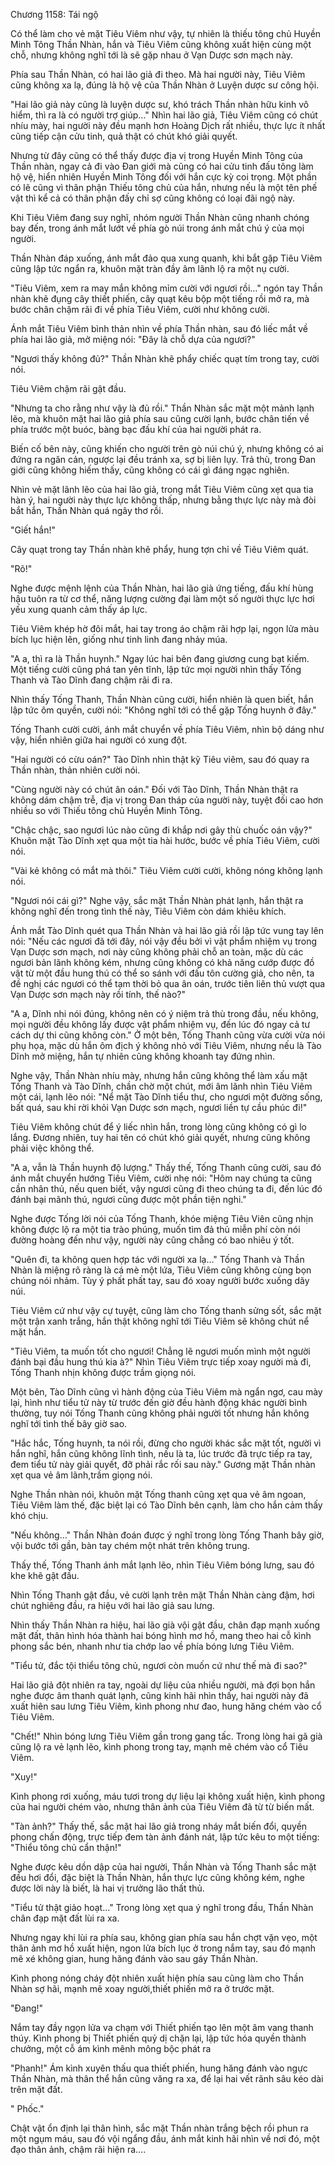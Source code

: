 




Chương 1158: Tái ngộ


Có thể làm cho vẻ mặt Tiêu Viêm như vậy, tự nhiên là thiếu tông chủ Huyền Minh Tông Thần Nhàn, hắn và Tiêu Viêm cũng không xuất hiện cùng một chỗ, nhưng không nghĩ tới là sẽ gặp nhau ở Vạn Dược sơn mạch này.

Phía sau Thần Nhàn, có hai lão giả đi theo. Mà hai người này, Tiêu Viêm cũng không xa lạ, đúng là hộ vệ của Thần Nhàn ở Luyện dược sư công hội.

"Hai lão giả này cũng là luyện dược sư, khó trách Thần nhàn hữu kinh vô hiểm, thì ra là có người trợ giúp…" Nhìn hai lão giả, Tiêu Viêm cũng có chút nhíu mày, hai người này đều mạnh hơn Hoàng Dịch rất nhiều, thực lực ít nhất cũng tiếp cận cửu tinh, quả thật có chút khó giải quyết.

Nhưng từ đây cũng có thể thấy được địa vị trong Huyền Minh Tông của Thần nhàn, ngay cả đi vào Đan giới mà cũng có hai cửu tinh đấu tông làm hộ vệ, hiển nhiên Huyền Minh Tông đối với hắn cực kỳ coi trọng. Một phần có lẽ cũng vì thân phận Thiếu tông chủ của hắn, nhưng nếu là một tên phế vật thì kể cả có thân phận đấy chỉ sợ cũng không có loại đãi ngộ này.

Khi Tiêu Viêm đang suy nghĩ, nhóm người Thần Nhàn cũng nhanh chóng bay đến, trong ánh mắt lướt về phía gò núi trong ánh mắt chú ý của mọi người.

Thần Nhàn đáp xuống, ánh mắt đảo qua xung quanh, khi bắt gặp Tiêu Viêm cũng lập tức ngẩn ra, khuôn mặt tràn đầy âm lãnh lộ ra một nụ cười.

"Tiêu Viêm, xem ra may mắn không mỉm cười với ngươi rồi…" ngón tay Thần nhàn khẽ đụng cây thiết phiến, cây quạt kêu bộp một tiếng rồi mở ra, mà bước chân chậm rãi đi về phía Tiêu Viêm, cười như không cười.

Ánh mắt Tiêu Viêm bình thản nhìn về phía Thần nhàn, sau đó liếc mắt về phía hai lão giả, mở miệng nói: "Đây là chỗ dựa của ngươi?"

"Ngươi thấy không đủ?" Thần Nhàn khẽ phẩy chiếc quạt tím trong tay, cười nói.

Tiêu Viêm chậm rãi gật đầu.

"Nhưng ta cho rằng như vậy là đủ rồi." Thần Nhàn sắc mặt một mảnh lạnh lẽo, mà khuôn mặt hai lão giả phía sau cũng cười lạnh, bước chân tiến về phía trước một buóc, bàng bạc đấu khí của hai người phát ra.

Biến cố bên này, cũng khiến cho người trên gò núi chú ý, nhưng không có ai đứng ra ngăn cản, ngược lại đều tránh xa, sợ bị liên lụy. Trả thù, trong Đan giới cũng không hiếm thấy, cũng không có cái gì đáng ngạc nghiên.

Nhìn vẻ mặt lãnh lẽo của hai lão giả, trong mắt Tiêu Viêm cũng xẹt qua tia hàn ý, hai người này thực lực không thấp, nhưng bằng thực lực này mà đòi bắt hắn, Thần Nhàn quá ngây thơ rồi.

"Giết hắn!"

Cây quạt trong tay Thần nhàn khẽ phẩy, hung tợn chỉ về Tiêu Viêm quát.

"Rõ!"

Nghe được mệnh lệnh của Thần Nhàn, hai lão già ứng tiếng, đấu khí hùng hậu tuôn ra từ cơ thể, năng lượng cường đại làm một số người thực lực hơi yếu xung quanh cảm thấy áp lực.

Tiêu Viêm khép hờ đôi mắt, hai tay trong áo chậm rãi hợp lại, ngọn lửa màu bích lục hiện lên, giống như tinh linh đang nhảy múa.

"A a, thì ra là Thần huynh." Ngay lúc hai bên đang giương cung bạt kiếm. Một tiếng cười cũng phá tan yên tĩnh, lập tức mọi người nhìn thấy Tống Thanh và Tào Dĩnh đang chậm rãi đi ra.

Nhìn thấy Tống Thanh, Thần Nhàn cũng cười, hiển nhiên là quen biết, hắn lập tức ôm quyền, cười nói: "Không nghĩ tới có thể gặp Tống huynh ở đây."

Tống Thanh cười cười, ánh mắt chuyển về phía Tiêu Viêm, nhìn bộ dáng như vậy, hiển nhiên giữa hai người có xung đột.

"Hai người có cừu oán?" Tào Dĩnh nhìn thật kỹ Tiêu viêm, sau đó quay ra Thần nhàn, thản nhiên cười nói.

"Cùng người này có chút ân oán." Đối với Tào Dĩnh, Thần Nhàn thật ra không dám chậm trễ, địa vị trong Đan tháp của người này, tuyệt đối cao hơn nhiều so với Thiếu tông chủ Huyền Minh Tông.

"Chậc chậc, sao ngươi lúc nào cũng đi khắp nơi gây thù chuốc oán vậy?" Khuôn mặt Tào Dĩnh xẹt qua một tia hài hước, bước về phía Tiêu Viêm, cười nói.

"Vài kẻ không có mắt mà thôi." Tiêu Viêm cười cười, không nóng không lạnh nói.

"Ngươi nói cái gì?" Nghe vậy, sắc mặt Thần Nhàn phát lạnh, hắn thật ra không nghĩ đến trong tình thế này, Tiêu Viêm còn dám khiêu khích.

Ánh mắt Tào Dĩnh quét qua Thần Nhàn và hai lão giả rồi lập tức vung tay lên nói: "Nếu các ngươi đã tới đây, nói vậy đều bởi vì vật phẩm nhiệm vụ trong Vạn Dược sơn mạch, nơi này cũng không phải chỗ an toàn, mặc dù các ngươi bản lãnh không kém, nhưng cũng không có khả năng cướp được đồ vật từ một đầu hung thú có thể so sánh với đấu tôn cường giả, cho nên, ta đề nghị các ngươi có thể tạm thời bỏ qua ân oán, trước tiên liên thủ vượt qua Vạn Dược sơn mạch này rồi tính, thế nào?"

"A a, Dĩnh nhi nói đúng, không nên có ý niệm trả thù trong đầu, nếu không, mọi người đều không lấy được vật phẩm nhiệm vụ, đến lúc đó ngay cả tư cách dự thi cũng không còn." Ở một bên, Tống Thanh cũng vừa cười vừa nói phụ họa, mặc dù hắn ôm địch ý không nhỏ với Tiêu Viêm, nhưng nếu là Tào Dĩnh mở miệng, hắn tự nhiên cũng không khoanh tay đứng nhìn.

Nghe vậy, Thần Nhàn nhíu mày, nhưng hắn cũng không thể làm xấu mặt Tống Thanh và Tào Dĩnh, chần chờ một chút, mới âm lãnh nhìn Tiêu Viêm một cái, lạnh lẽo nói: "Nể mặt Tào Dĩnh tiểu thư, cho ngươi một đường sống, bất quá, sau khi rời khỏi Vạn Dược sơn mạch, ngươi liền tự cầu phúc đi!"

Tiêu Viêm không chút để ý liếc nhìn hắn, trong lòng cũng không có gì lo lắng. Đương nhiên, tuy hai tên có chút khó giải quyết, nhưng cũng không phải việc không thể.

"A a, vẫn là Thần huynh độ lượng." Thấy thế, Tống Thanh cũng cười, sau đó ánh mắt chuyển hướng Tiêu Viêm, cười nhẹ nói: "Hôm nay chúng ta cũng cần nhân thủ, nếu quen biết, vậy ngươi cũng đi theo chúng ta đi, đến lúc đó đánh bại mãnh thú, ngươi cũng được một phần tiện nghi."

Nghe được Tống lời nói của Tống Thanh, khóe miệng Tiêu Viên cũng nhịn không được lộ ra một tia trào phúng, muốn tìm đả thủ miễn phí còn nói đường hoàng đến như vậy, người này cũng chẳng có bao nhiêu ý tốt.

"Quên đi, ta không quen hợp tác với người xa lạ…" Tống Thanh và Thần Nhàn là miệng rõ ràng là cá mè một lứa, Tiêu Viêm cũng không cùng bọn chúng nói nhảm. Tùy ý phất phất tay, sau đó xoay người bước xuống dãy núi.

Tiêu Viêm cứ như vậy cự tuyệt, cũng làm cho Tống thanh sửng sốt, sắc mặt một trận xanh trắng, hắn thật không nghĩ tới Tiêu Viêm sẽ không chút nể mặt hắn.

"Tiêu Viêm, ta muốn tốt cho ngươi! Chẳng lẽ ngươi muốn mình một người đánh bại đầu hung thú kia à?" Nhìn Tiêu Viêm trực tiếp xoay người mà đi, Tống Thanh nhịn không được trầm giọng nói.

Một bên, Tào Dĩnh cũng vì hành động của Tiêu Viêm mà ngẩn ngơ, cau mày lại, hình như tiểu tử này từ trước đến giờ đều hành động khác người bình thường, tuy nói Tống Thanh cũng không phải người tốt nhưng hắn không nghĩ tới tình thế bây giờ sao.

"Hắc hắc, Tống huynh, ta nói rồi, đừng cho người khác sắc mặt tốt, người vì hắn nghĩ, hắn cũng không lĩnh tình, nếu là ta, lúc trước đã trực tiếp ra tay, đem tiểu tử này giải quyết, đỡ phải rắc rối sau này." Gương mặt Thần nhàn xẹt qua vẻ âm lãnh,trầm giọng nói.

Nghe Thần nhàn nói, khuôn mặt Tống thanh cũng xẹt qua vẻ âm ngoan, Tiêu Viêm làm thế, đặc biệt lại có Tào Dĩnh bên cạnh, làm cho hắn cảm thấy khó chịu.

"Nếu không…" Thần Nhàn đoán được ý nghĩ trong lòng Tống Thanh bây giờ, vội bước tới gần, bàn tay chém một nhát trên không trung.

Thấy thế, Tống Thanh ánh mắt lạnh lẽo, nhìn Tiêu Viêm bóng lưng, sau đó khe khẽ gật đầu.

Nhìn Tống Thanh gật đầu, vẻ cười lạnh trên mặt Thần Nhàn càng đậm, hơi chút nghiêng đầu, ra hiệu với hai lão giả sau lưng.

Nhìn thấy Thần Nhàn ra hiệu, hai lão già vội gật đầu, chân đạp mạnh xuống mặt đất, thân hình hóa thành hai bóng hình mơ hồ, mang theo hai cỗ kình phong sắc bén, nhanh như tia chớp lao về phía bóng lưng Tiêu Viêm.

"Tiểu tử, đắc tội thiểu tông chủ, ngươi còn muốn cứ như thế mà đi sao?"

Hai lão giả đột nhiên ra tay, ngoài dự liệu của nhiều người, mà đợi bọn hắn nghe được âm thanh quát lạnh, cũng kinh hãi nhìn thấy, hai người này đã xuất hiên sau lưng Tiêu Viêm, kình phong như đao, hung hăng chém vào cổ Tiêu Viêm.

"Chết!" Nhìn bóng lưng Tiêu Viêm gần trong gang tấc. Trong lòng hai gã già cũng lộ ra vẻ lạnh lẽo, kình phong trong tay, mạnh mẽ chém vào cổ Tiêu Viêm.

"Xuy!"

Kình phong rơi xuống, máu tươi trong dự liệu lại không xuất hiện, kình phong của hai người chém vào, nhưng thân ảnh của Tiêu Viêm đã từ từ biến mất.

"Tàn ảnh?" Thấy thế, sắc mặt hai lão giả trong nháy mắt biến đổi, quyền phong chấn động, trực tiếp đem tàn ảnh đánh nát, lập tức kêu to một tiếng: "Thiểu tông chủ cẩn thận!"

Nghe được kêu dồn dập của hai người, Thần Nhàn và Tống Thanh sắc mặt đều hơi đổi, đặc biệt là Thần Nhàn, hắn thực lực cũng không kém, nghe được lời này là biết, là hai vị trưởng lão thất thủ.

"Tiểu tử thật giảo hoạt…" Trong lòng xẹt qua ý nghĩ trong đầu, Thần Nhàn chân đạp mặt đất lùi ra xa.

Nhưng ngay khi lùi ra phía sau, không gian phía sau hắn chợt vặn vẹo, một thân ảnh mơ hồ xuất hiện, ngon lửa bích lục ở trong nắm tay, sau đó mạnh mẽ xé không gian, hung hăng đánh vào sau gáy Thần Nhàn.

Kình phong nóng cháy đột nhiên xuất hiện phía sau cũng làm cho Thần Nhàn sợ hãi, mạnh mẽ xoay người,thiết phiến mở ra ở trước mặt.

"Đang!"

Nắm tay đầy ngọn lửa va chạm với Thiết phiến tạo lên một âm vang thanh thúy. Kình phong bị Thiết phiến quỷ dị chặn lại, lập tức hóa quyền thành chưởng, một cỗ ám kình mênh mông bộc phát ra

"Phanh!" Ám kình xuyên thấu qua thiết phiến, hung hăng đánh vào ngực Thần Nhàn, mà thân thể hắn cũng văng ra xa, để lại hai vết rãnh sâu kéo dài trên mặt đất.

" Phốc."

Chật vật ổn định lại thân hình, sắc mặt Thần nhàn trắng bệch rồi phun ra một ngụm máu, sau đó vội ngẩng đầu, ánh mắt kinh hãi nhìn về nơi đó, một đạo thân ảnh, chậm rãi hiện ra….




